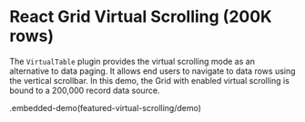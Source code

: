 # React Grid Virtual Scrolling (200K rows)

The `VirtualTable` plugin provides the virtual scrolling mode as an alternative to data paging. It allows end users to navigate to data rows using the vertical scrollbar. In this demo, the Grid with enabled virtual scrolling is bound to a 200,000 record data source.

.embedded-demo(featured-virtual-scrolling/demo)
